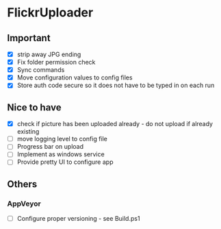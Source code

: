 # FlickrUploader
## Important

- [x] strip away JPG ending
- [x] Fix folder permission check
- [x] Sync commands
- [X] Move configuration values to config files
- [X] Store auth code secure so it does not have to be typed in on each run

## Nice to have
- [X] check if picture has been uploaded already - do not upload if already existing
- [ ] move logging level to config file
- [ ] Progress bar on upload
- [ ] Implement as windows service
- [ ] Provide pretty UI to configure app

## Others
### AppVeyor
- [ ] Configure proper versioning - see Build.ps1